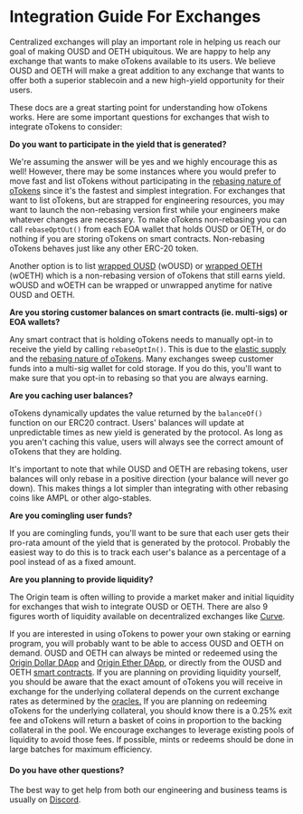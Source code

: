# Integration Guide For Exchanges

Centralized exchanges will play an important role in helping us reach our goal of making OUSD and OETH ubiquitous. We are happy to help any exchange that wants to make oTokens available to its users. We believe OUSD and OETH will make a great addition to any exchange that wants to offer both a superior stablecoin and a new high-yield opportunity for their users.

These docs are a great starting point for understanding how oTokens works. Here are some important questions for exchanges that wish to integrate oTokens to consider:

**Do you want to participate in the yield that is generated?**

We're assuming the answer will be yes and we highly encourage this as well! However, there may be some instances where you would prefer to move fast and list oTokens without participating in the [rebasing nature of oTokens](../core-concepts/elastic-supply/rebasing-and-smart-contracts.md) since it's the fastest and simplest integration. For exchanges that want to list oTokens, but are strapped for engineering resources, you may want to launch the non-rebasing version first while your engineers make whatever changes are necessary. To make oTokens non-rebasing you can call `rebaseOptOut()` from each EOA wallet that holds OUSD or OETH, or do nothing if you are storing oTokens on smart contracts. Non-rebasing oTokens behaves just like any other ERC-20 token.

Another option is to list [wrapped OUSD](../core-concepts/wrapped-ousd.md) (wOUSD) or [wrapped OETH](../core-concepts/wrapped-ousd.md) (wOETH) which is a non-rebasing version of oTokens that still earns yield. wOUSD and wOETH can be wrapped or unwrapped anytime for native OUSD and OETH.

**Are you storing customer balances on smart contracts (ie. multi-sigs) or EOA wallets?**

Any smart contract that is holding oTokens needs to manually opt-in to receive the yield by calling `rebaseOptIn()`. This is due to the [elastic supply](../core-concepts/elastic-supply/) and the [rebasing nature of oTokens](../core-concepts/elastic-supply/rebasing-and-smart-contracts.md). Many exchanges sweep customer funds into a multi-sig wallet for cold storage. If you do this, you'll want to make sure that you opt-in to rebasing so that you are always earning.

**Are you caching user balances?**

oTokens dynamically updates the value returned by the `balanceOf()` function on our ERC20 contract. Users' balances will update at unpredictable times as new yield is generated by the protocol. As long as you aren't caching this value, users will always see the correct amount of oTokens that they are holding.

It's important to note that while OUSD and OETH are rebasing tokens, user balances will only rebase in a positive direction (your balance will never go down). This makes things a lot simpler than integrating with other rebasing coins like AMPL or other algo-stables.

**Are you comingling user funds?**

If you are comingling funds, you'll want to be sure that each user gets their pro-rata amount of the yield that is generated by the protocol. Probably the easiest way to do this is to track each user's balance as a percentage of a pool instead of as a fixed amount.

**Are you planning to provide liquidity?**

The Origin team is often willing to provide a market maker and initial liquidity for exchanges that wish to integrate OUSD or OETH. There are also 9 figures worth of liquidity available on decentralized exchanges like [Curve](https://curve.fi/factory/9).

If you are interested in using oTokens to power your own staking or earning program, you will probably want to be able to access OUSD and OETH on demand. OUSD and OETH can always be minted or redeemed using the [Origin Dollar DApp](https://www.ousd.com) and [Origin Ether DApp](https://www.oeth.com/), or directly from the OUSD and OETH [smart contracts](../smart-contracts/registry.md). If you are planning on providing liquidity yourself, you should be aware that the exact amount of oTokens you will receive in exchange for the underlying collateral depends on the current exchange rates as determined by the [oracles.](../core-concepts/price-oracles.md) If you are planning on redeeming oTokens for the underlying collateral, you should know there is a 0.25% exit fee and oTokens will return a basket of coins in proportion to the backing collateral in the pool. We encourage exchanges to leverage existing pools of liquidity to avoid those fees. If possible, mints or redeems should be done in large batches for maximum efficiency.

#### Do you have other questions?

The best way to get help from both our engineering and business teams is usually on [Discord](https://www.originprotocol.com/discord).

